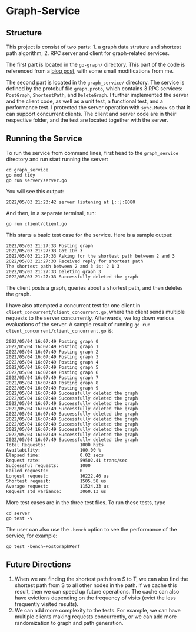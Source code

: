 # Graph-Service

## Structure
This project is consist of two parts: 1. a graph data struture and shortest path algorithm; 2. RPC server and client for graph-related services. 

The first part is located in the `go-graph/` directory. This part of the code is referenced from a [blog post](https://medium.com/@rishabhmishra131/golang-dijkstra-algorithm-7bf2722ba0c8), with some small modifications from me. 

The second part is located in the `graph_service/` directory. The service is defined by the protobuf file `graph.proto`, which contains 3 RPC services: `PostGraph`, `ShortestPath`, and `DeleteGraph`. I further implemented the server and the client code, as well as a unit test, a functional test, and a performance test. I protected the server operation with `sync.Mutex` so that it can support concurrent clients. The client and server code are in their respective folder, and the test are located together with the server.

## Running the Service
To run the service from command lines, first head to the `graph_service` directory and run start running the server:
```
cd graph_service
go mod tidy
go run server/server.go
```
You will see this output:
```
2022/05/03 21:23:42 server listening at [::]:8080
```
And then, in a separate terminal, run:
```
go run client/client.go
```
This starts a basic test case for the service. Here is a sample output:
```
2022/05/03 21:27:33 Posting graph
2022/05/03 21:27:33 Got ID: 3
2022/05/03 21:27:33 Asking for the shortest path between 2 and 3
2022/05/03 21:27:33 Received reply for shortest path
The shortest path between 2 and 3 is: 2 1 3 
2022/05/03 21:27:33 Deleting graph 3
2022/05/03 21:27:33 Successfully deleted the graph
``` 
The client posts a graph, queries about a shortest path, and then deletes the graph. 

I have also attempted a concurrent test for one client in `client_concurrent/client_concurrent.go`, where the client sends multiple requests to the server concurrently. Afterwards, we log down various evaluations of the server. A sample result of running `go run client_concurrent/client_concurrent.go` is:
```
2022/05/04 16:07:49 Posting graph 0
2022/05/04 16:07:49 Posting graph 1
2022/05/04 16:07:49 Posting graph 2
2022/05/04 16:07:49 Posting graph 3
2022/05/04 16:07:49 Posting graph 4
2022/05/04 16:07:49 Posting graph 5
2022/05/04 16:07:49 Posting graph 6
2022/05/04 16:07:49 Posting graph 7
2022/05/04 16:07:49 Posting graph 8
2022/05/04 16:07:49 Posting graph 9
2022/05/04 16:07:49 Successfully deleted the graph
2022/05/04 16:07:49 Successfully deleted the graph
2022/05/04 16:07:49 Successfully deleted the graph
2022/05/04 16:07:49 Successfully deleted the graph
2022/05/04 16:07:49 Successfully deleted the graph
2022/05/04 16:07:49 Successfully deleted the graph
2022/05/04 16:07:49 Successfully deleted the graph
2022/05/04 16:07:49 Successfully deleted the graph
2022/05/04 16:07:49 Successfully deleted the graph
2022/05/04 16:07:49 Successfully deleted the graph
Total Requests:             1000 hits
Availability:               100.00 %
Elapsed time:               0.02 secs
Request rate:               59502.41 trans/sec
Successful requests:        1000
Failed requests:            0
Longest request:            16222.46 us
Shortest request:           1505.58 us
Average request:            11524.33 us
Request std variance:       3060.13 us
```

More test cases are in the three test files. To run these tests, type
```
cd server
go test -v
```
The user can also use the `-bench` option to see the performance of the service, for example:
```
go test -bench=PostGraphPerf
```

## Future Directions
1. When we are finding the shortest path from S to T, we can also find the shortest path from S to all other nodes in the path. If we cache this result, then we can speed up future operations. The cache can also have evictions depending on the frequency of visits (evict the less frequently visited results).
2. We can add more complexity to the tests. For example, we can have multiple clients making requests concurrently, or we can add more randomization to 
graph and path generation.  